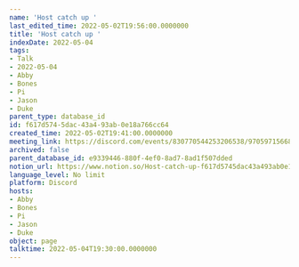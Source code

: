 ```yaml
---
name: 'Host catch up '
last_edited_time: 2022-05-02T19:56:00.0000000
title: 'Host catch up '
indexDate: 2022-05-04
tags:
- Talk
- 2022-05-04
- Abby
- Bones
- Pi
- Jason
- Duke
parent_type: database_id
id: f617d574-5dac-43a4-93ab-0e18a766cc64
created_time: 2022-05-02T19:41:00.0000000
meeting_link: https://discord.com/events/830770544253206538/970597156681568276
archived: false
parent_database_id: e9339446-880f-4ef0-8ad7-8ad1f507dded
notion_url: https://www.notion.so/Host-catch-up-f617d5745dac43a493ab0e18a766cc64
language_level: No limit
platform: Discord
hosts:
- Abby
- Bones
- Pi
- Jason
- Duke
object: page
talktime: 2022-05-04T19:30:00.0000000
---
```





